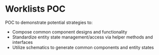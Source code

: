 # Worklists POC
POC to demonstrate potential strategies to:
* Compose common component designs and functionality
* Standardize entity state management/access via helper methods and interfaces
* Utilize schematics to generate common components and entity states
